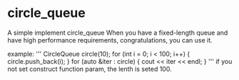 # circle_queue
A simple implement circle_queue
When you have a fixed-length queue and have high performance requirements, congratulations, you can use it.

example:
    '''
        CircleQueue<int> circle(10);
        for (int i = 0; i < 100; i++)
        {
            circle.push_back(i);
        }
        for (auto &iter : circle) {
            cout << iter << endl;
        }
    '''
    if you not set construct function param, the lenth is seted 100.
